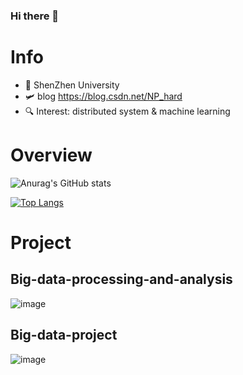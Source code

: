 ### Hi there 👋
# Info
* 🏫 ShenZhen University
* 🛩️ blog https://blog.csdn.net/NP_hard
* 🔍 Interest: distributed system & machine learning

# Overview
![Anurag's GitHub stats](https://github-readme-stats.vercel.app/api?username=David-deng-yeah&show_icons=true&theme=radical)

[![Top Langs](https://github-readme-stats.vercel.app/api/top-langs/?username=David-deng-yeah&layout=compact&theme=radical)](https://github.com/anuraghazra/github-readme-stats)


# Project

## Big-data-processing-and-analysis
![image](https://user-images.githubusercontent.com/65102150/150115963-7e7e87f1-13d1-4634-a128-337ef5eef978.png)

## Big-data-project
![image](https://user-images.githubusercontent.com/65102150/150116125-782d2b19-b14c-4f3c-b007-9417cebab267.png)
